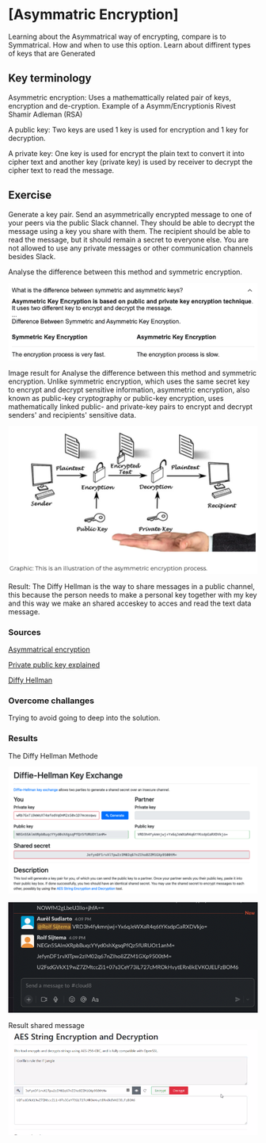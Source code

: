 # [Asymmatric Encryption]
Learning about the Asymmatrical way of encrypting, compare is to Symmatrical. How and when to use this option. 
Learn about diffirent types of keys that are Generated

## Key terminology
Asymmetric encryption: 
Uses a mathemattically related pair of keys, encryption and de-cryption. Example of a Asymm/Encryptionis  Rivest Shamir Adleman (RSA)

A public key: 
Two keys are used 1 key is used for encryption and 1 key for decryption.

A private key:
One key is used for encrypt the plain text to convert it into cipher text and another key (private key) is used by receiver to decrypt the cipher text to read the message.

## Exercise
Generate a key pair.
Send an asymmetrically encrypted message to one of your peers via the public Slack channel. They should be able to decrypt the message using a key you share with them. The recipient should be able to read the message, but it should remain a secret to everyone else.
You are not allowed to use any private messages or other communication channels besides Slack. 

Analyse the difference between this method and symmetric encryption.

![diffirence](../00_includes/Diffirence.png)

Image result for Analyse the difference between this method and symmetric encryption.
Unlike symmetric encryption, which uses the same secret key to encrypt and decrypt sensitive information, asymmetric encryption, also known as public-key cryptography or public-key encryption, uses mathematically linked public- and private-key pairs to encrypt and decrypt senders' and recipients' sensitive data.

![Asymm](../00_includes/Asymmatrical.png)

Result: 
The Diffy Hellman is the way to share messages in a public channel, this because the person needs to make a personal key together with my key and this way we make an shared acceskey to acces and read the text data message. 

### Sources
[Asymmatrical encryption](https://www.google.com/search?q=asymmetrical+encryption&ei=z1aDYsf_KZn_kwXZy5XgAg&ved=0ahUKEwiHo4qbieb3AhWZ_6QKHdllBSwQ4dUDCA4&uact=5&oq=asymmetrical+encryption&gs_lcp=Cgdnd3Mtd2l6EAMyBAgAEEMyBAgAEAoyBAgAEAoyBAgAEAoyBAgAEEMyBAgAEAoyBAgAEAoyBAgAEAoyBAgAEAoyBAgAEAo6BwgAEEcQsAM6BwgAELADEEM6CwguEIAEEMcBEKMCOgUIABCABDoLCC4QgAQQxwEQ0QM6BQguEIAEOgUIABCRAjoECC4QQzoHCAAQgAQQCkoECEEYAEoECEYYAFDYC1iPNWDkNmgDcAF4AIABggGIAcENkgEEMjIuMZgBAKABAcgBCsABAQ&sclient=gws-wiz)

[Private public key explained](https://www.google.com/search?q=public+key+private+key&ei=E1aDYsfNLaiCi-gPg6WEsA0&ved=0ahUKEwiHo7vBiOb3AhUowQIHHYMSAdYQ4dUDCA4&uact=5&oq=public+key+private+key&gs_lcp=Cgdnd3Mtd2l6EAMyBQgAEIAEMgUIABCABDIFCAAQgAQyBQgAEIAEMgUIABCABDIFCAAQgAQyBQgAEIAEMgUIABCABDIFCAAQgAQyBQgAEIAEOgcIABBHELADOgcIABCwAxBDOgQIABBDOgUILhCABDoLCC4QgAQQxwEQowI6DgguEIAEEMcBEK8BENQCOgsILhCABBDHARCvAToHCAAQgAQQCjoECAAQCjoHCC4Q1AIQCjoNCC4QxwEQrwEQ1AIQCjoICC4QgAQQ1AI6CwguEIAEEMcBENEDOgUIABCRAkoECEEYAEoECEYYAFCcCVjwfmCTgAFoCXABeACAAY0BiAGfDpIBBDIxLjOYAQCgAQGwAQDIAQrAAQE&sclient=gws-wiz)

[Diffy Hellman](https://cryptotools.net/dhe)

### Overcome challanges
Trying to avoid going to deep into the solution. 
### Results
The Diffy Hellman Methode

![Diffy Hellman](../00_includes/DiffyHellman.png)

![slack](../00_includes/Slack%20shared.png)

Result shared message
![resultmessage](../00_includes/result%20AES.png)
